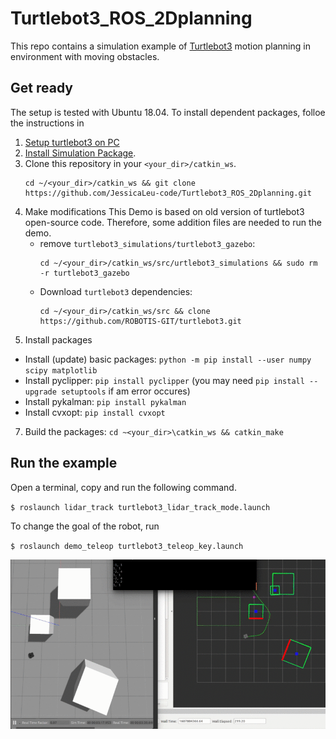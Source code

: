 # Turtlebot3_ROS_2Dplanning

This repo contains a simulation example of [Turtlebot3](https://emanual.robotis.com/docs/en/platform/turtlebot3/overview/#overview) motion planning in environment with moving obstacles. 


## Get ready
The setup is tested with Ubuntu 18.04. To install dependent packages, folloe the instructions in 
1. [Setup turtlebot3 on PC](https://emanual.robotis.com/docs/en/platform/turtlebot3/quick-start/#pc-setup)
2. [Install Simulation Package](https://emanual.robotis.com/docs/en/platform/turtlebot3/simulation/#gazebo-simulation). 
3. Clone this repository in your ``<your_dir>/catkin_ws``.
    ```
    cd ~/<your_dir>/catkin_ws && git clone https://github.com/JessicaLeu-code/Turtlebot3_ROS_2Dplanning.git
    ```
5. Make modifications
  This Demo is based on old version of turtlebot3 open-source code. Therefore, some addition files are needed to run the demo.
    - remove `turtlebot3_simulations/turtlebot3_gazebo`:
      ```
      cd ~/<your_dir>/catkin_ws/src/urtlebot3_simulations && sudo rm -r turtlebot3_gazebo
      ```
    - Download ``turtlebot3`` dependencies: 
      ```
      cd ~/<your_dir>/catkin_ws/src && clone https://github.com/ROBOTIS-GIT/turtlebot3.git
      ```
6. Install packages
  - Install (update) basic packages: ``python -m pip install --user numpy scipy matplotlib``
  - Install pyclipper: ``pip install pyclipper`` (you may need `pip install --upgrade setuptools` if am error occures)
  - Install pykalman: ``pip install pykalman``
  - Install cvxopt: ``pip install cvxopt``
7. Build the packages: ``cd ~<your_dir>\catkin_ws && catkin_make``

## Run the example

Open a terminal, copy and run the following command.

`$ roslaunch lidar_track turtlebot3_lidar_track_mode.launch`

To change the goal of the robot, run

`$ roslaunch demo_teleop turtlebot3_teleop_key.launch`

![GitHub Logo](/pic/2d_demo.gif)
